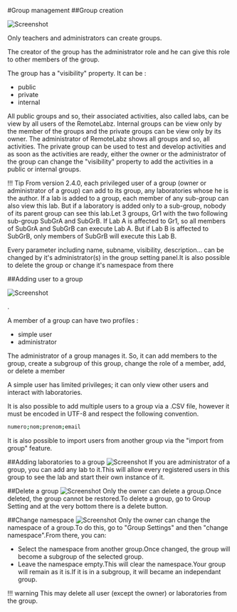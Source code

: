 #Group management
##Group creation

![Screenshot](/images/Administrator/first-lab/Lab_running.png)

Only teachers and administrators can create groups.

The creator of the group has the administrator role and he can give this role to other members of the group. 

The group has a "visibility" property. It can be :

- public
- private
- internal

All public groups and so, their associated activities, also called labs, can be view by all users of the RemoteLabz.
Internal groups can be view only by the member of the groups and the private groups can be view only by its owner. The administrator of RemoteLabz shows all groups and so, all activities.
The private group can be used to test and develop activities and as soon as the activities are ready, either the owner or the administrator of the group can change the "visibility" property to add the activities in a public or internal groups.

!!! Tip
    From version 2.4.0, each privileged user of a group (owner or administrator of a group) can add to its group, any laboratories whose he is the author. If a lab is added to a group, each member of any sub-group can also view this lab. But if a laboratory is added only to a sub-group, nobody of its parent group can see this lab.Let 3 groups, Gr1 with the two following sub-group SubGrA and SubGrB. If Lab A is affected to Gr1, so all members of SubGrA and SubGrB can execute Lab A. But if Lab B is affected to SubGrB, only members of SubGrB will execute this Lab B.

Every parameter including name, subname, visibility, description... can be changed by it's administrator(s) in the group setting panel.It is also possible to delete the group or change it's namespace from there 

##Adding user to a group

![Screenshot](/images/Administrator/group/Administrator_groupmembers.png)

.

A member of a group can have two profiles : 

 * simple user
 * administrator

The administrator of a group manages it. So, it can add members to the group, create a subgroup of this group, change the role of a member, add, or delete a member

A simple user has limited privileges; it can only view other users and interact with laboratories.

It is also possible to add multiple users to a group via a .CSV file, however it must be encoded in UTF-8 and respect the following convention.
```bash
numero;nom;prenom;email
```
It is also possible to import users from another group via the "import from group" feature.

##Adding laboratories to a group
![Screenshot](/images/Administrator/group/Administrator_GroupLaboratoriesadded.png)
If you are administrator of a group, you can add any lab to it.This will allow every registered users in this group to see the lab and start their own instance of it.

##Delete a group
![Screenshot](/images/Administrator/group/Administrator_Group_delete.png)
Only the owner can delete a group.Once deleted, the group cannot be restored.To delete a group, go to Group Setting and at the very bottom there is a delete button.

##Change namespace
![Screenshot](/images/Administrator/group/Administrator_Group_namespace.png)
Only the owner can change the namespace of a group.To do this, go to "Group Settings" and then "change namespace".From there, you can:

 - Select the namespace from another group.Once changed, the group will become a subgroup of the selected group.
 - Leave the namespace empty.This will clear the namespace.Your group will remain as it is.If it is in a subgroup, it will became an independant group.

!!! warning
    This may delete all user (except the owner) or laboratories from the group. 


